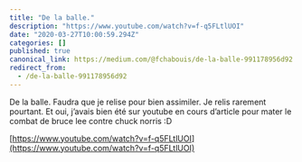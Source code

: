 ```yaml
---
title: "De la balle."
description: "https://www.youtube.com/watch?v=f-q5FLtlUOI"
date: "2020-03-27T10:00:59.294Z"
categories: []
published: true
canonical_link: https://medium.com/@fchabouis/de-la-balle-991178956d92
redirect_from:
  - /de-la-balle-991178956d92
---
```


De la balle. Faudra que je relise pour bien assimiler. Je relis rarement pourtant. Et oui, j’avais bien été sur youtube en cours d’article pour mater le combat de bruce lee contre chuck norris :D

[https://www.youtube.com/watch?v=f-q5FLtlUOI](https://www.youtube.com/watch?v=f-q5FLtlUOI)
